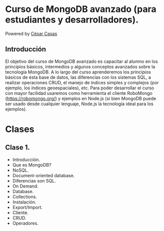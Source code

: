 # Curso de MongoDB avanzado (para estudiantes y desarrolladores).

Powered by [César Casas](https://ar.linkedin.com/in/cesarcasas)
 
## Introducción
El objetivo del curso de MongoDB avanzado es capacitar al alumno en los principios básicos, intermedios y algunos conceptos avanzados sobre la tecnología MongoDB.
A lo largo del curso aprenderemos los principios básicos de ésta base de datos, las diferencias con los sistemas SQL, a realizar operaciones CRUD, el manejo de índices simples y complejos (por ejemplo, los índices geoespaciales), etc.
Para poder desarrollar el curso con mayor facilidad usaremos como herramienta el cliente RoboMongo  (https://robomongo.org/) y ejemplos en Node.js (si bien MongoDB puede ser usado desde cualquier lenguaje, Node.js la tecnología ideal para los ejemplos).

# Clases
## Clase 1.
* Introducción.
* Que es MongoDB?
* NoSQL.
* Document-oriented database.
* Diferencias son SQL.
* On Demand.
* Database.
* Collections.
* Instalación.
* Export/Import.
* Cliente.
* CRUD.
* Operadores.
